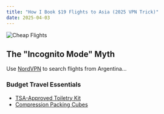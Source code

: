 ```yaml
---
title: "How I Book $19 Flights to Asia (2025 VPN Trick)"
date: 2025-04-03
---
```


![Cheap Flights](https://images.unsplash.com/photo-1578894381163-...)

## The "Incognito Mode" Myth
Use [NordVPN](https://go.nordvpn.net/YOUR_AFFILIATE) to search flights from Argentina...

### Budget Travel Essentials
- [TSA-Approved Toiletry Kit](https://amzn.to/3xXyz12)  
- [Compression Packing Cubes](https://amzn.to/4dEfGhJ)  

<!-- Booking.com Widget -->
<script type="text/javascript" src="//www.klarnacommunity.com/embed.js" data-klarna-locale="en-US" data-klarna-token="YOUR_TOKEN"></script>
